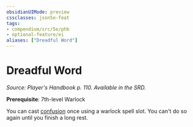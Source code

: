 ```yaml
---
obsidianUIMode: preview
cssclasses: json5e-feat
tags:
- compendium/src/5e/phb
- optional-feature/ei
aliases: ["Dreadful Word"]
---
```

# Dreadful Word
*Source: Player's Handbook p. 110. Available in the SRD.*  

**Prerequisite**: 7th-level Warlock

You can cast [confusion](../spells/confusion.md#) once using a warlock spell slot. You can't do so again until you finish a long rest.